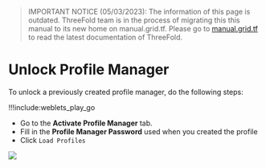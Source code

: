 > IMPORTANT NOTICE (05/03/2023): 
The information of this page is outdated. ThreeFold team is in the process of migrating this this manual to its new home on manual.grid.tf. Please go to [manual.grid.tf](https://manual.grid.tf/) to read the latest documentation of ThreeFold.


# Unlock Profile Manager

To unlock a previously created profile manager, do the following steps:

!!!include:weblets_play_go
- Go to the **Activate Profile Manager** tab.
- Fill in the **Profile Manager Password** used when you created the profile
- Click `Load Profiles`

![](img/pro_manager6.png)
